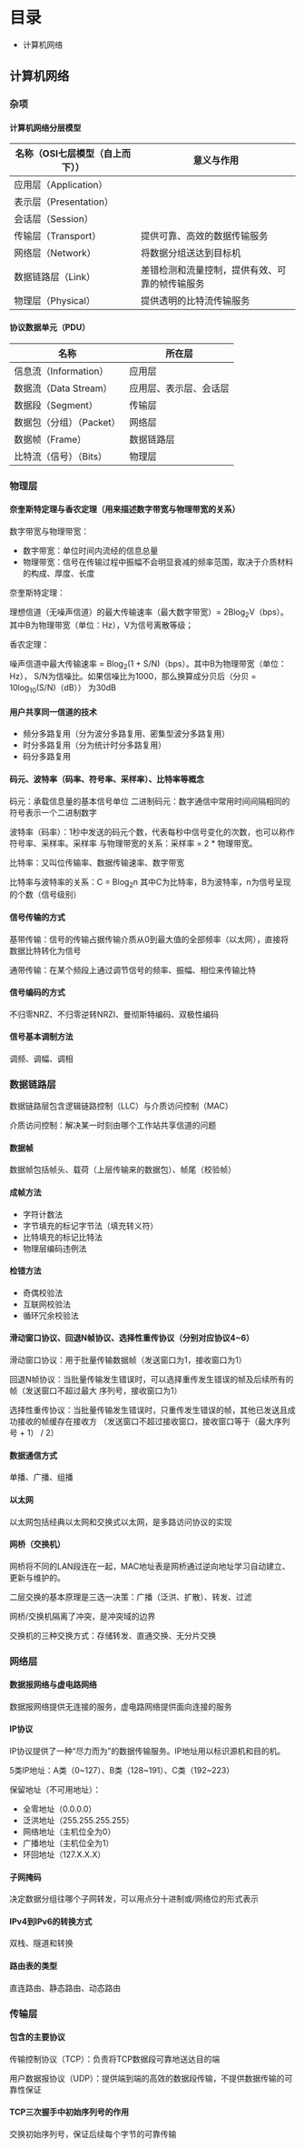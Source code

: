 # 目录

+ 计算机网络

## 计算机网络

### 杂项

#### 计算机网络分层模型

| 名称（OSI七层模型（自上而下）） | 意义与作用 |
| --- | --- |
| 应用层（Application） |  |
| 表示层（Presentation）| |
| 会话层（Session）| |
| 传输层（Transport）| 提供可靠、高效的数据传输服务 |
| 网络层（Network）| 将数据分组送达到目标机 |
| 数据链路层（Link）| 差错检测和流量控制，提供有效、可靠的帧传输服务|
| 物理层（Physical）| 提供透明的比特流传输服务 |

#### 协议数据单元（PDU）

| 名称 | 所在层 |
| --- | --- |
| 信息流（Information） | 应用层 |
| 数据流（Data Stream） | 应用层、表示层、会话层 |
| 数据段（Segment） | 传输层 |
| 数据包（分组）（Packet） | 网络层 |
| 数据帧（Frame） | 数据链路层 |
| 比特流（信号）（Bits）| 物理层 |

### 物理层

#### 奈奎斯特定理与香农定理（用来描述数字带宽与物理带宽的关系）

数字带宽与物理带宽：

+ 数字带宽：单位时间内流经的信息总量
+ 物理带宽：信号在传输过程中振幅不会明显衰减的频率范围，取决于介质材料的构成、厚度、长度

奈奎斯特定理：

理想信道（无噪声信道）的最大传输速率（最大数字带宽）= 2Blog<sub>2</sub>V（bps）。
其中B为物理带宽（单位：Hz），V为信号离散等级；

香农定理：

噪声信道中最大传输速率 = Blog<sub>2</sub>(1 + S/N)（bps）。其中B为物理带宽（单位：Hz），
S/N为信噪比。如果信噪比为1000，那么换算成分贝后（分贝 = 10log<sub>10</sub>(S/N)（dB））
为30dB

#### 用户共享同一信道的技术

+ 频分多路复用（分为波分多路复用、密集型波分多路复用）
+ 时分多路复用（分为统计时分多路复用）
+ 码分多路复用

#### 码元、波特率（码率、符号率、采样率）、比特率等概念

码元：承载信息量的基本信号单位
二进制码元：数字通信中常用时间间隔相同的符号表示一个二进制数字

波特率（码率）：1秒中发送的码元个数，代表每秒中信号变化的次数，也可以称作符号率、采样率。采样率
与物理带宽的关系：采样率 = 2 * 物理带宽。

比特率：又叫位传输率、数据传输速率、数字带宽

比特率与波特率的关系：C = Blog<sub>2</sub>n
其中C为比特率，B为波特率，n为信号呈现的个数（信号级别）

#### 信号传输的方式

基带传输：信号的传输占据传输介质从0到最大值的全部频率（以太网），直接将数据比特转化为信号

通带传输：在某个频段上通过调节信号的频率、振幅、相位来传输比特

#### 信号编码的方式

不归零NRZ、不归零逆转NRZI、曼彻斯特编码、双极性编码

#### 信号基本调制方法

调频、调幅、调相

### 数据链路层

数据链路层包含逻辑链路控制（LLC）与介质访问控制（MAC）

介质访问控制：解决某一时刻由哪个工作站共享信道的问题

#### 数据帧

数据帧包括帧头、载荷（上层传输来的数据包）、帧尾（校验帧）

#### 成帧方法

+ 字符计数法
+ 字节填充的标记字节法（填充转义符）
+ 比特填充的标记比特法
+ 物理层编码违例法

#### 检错方法

+ 奇偶校验法
+ 互联网校验法
+ 循环冗余校验法

#### 滑动窗口协议、回退N帧协议、选择性重传协议（分别对应协议4~6）

滑动窗口协议：用于批量传输数据帧（发送窗口为1，接收窗口为1）

回退N帧协议：当批量传输发生错误时，可以选择重传发生错误的帧及后续所有的帧（发送窗口不超过最大
序列号，接收窗口为1）

选择性重传协议：当批量传输发生错误时，只重传发生错误的帧，其他已发送且成功接收的帧缓存在接收方
（发送窗口不超过接收窗口，接收窗口等于（最大序列号 + 1） / 2）

#### 数据通信方式

单播、广播、组播

#### 以太网

以太网包括经典以太网和交换式以太网，是多路访问协议的实现

#### 网桥（交换机）

网桥将不同的LAN段连在一起，MAC地址表是网桥通过逆向地址学习自动建立、更新与维护的。

二层交换的基本原理是三选一决策：广播（泛洪、扩散）、转发、过滤

网桥/交换机隔离了冲突，是冲突域的边界

交换机的三种交换方式：存储转发、直通交换、无分片交换

### 网络层

#### 数据报网络与虚电路网络

数据报网络提供无连接的服务，虚电路网络提供面向连接的服务

#### IP协议

IP协议提供了一种“尽力而为”的数据传输服务。IP地址用以标识源机和目的机。

5类IP地址：A类（0\~127）、B类（128\~191）、C类（192~223）

保留地址（不可用地址）：
+ 全零地址（0.0.0.0）
+ 泛洪地址（255.255.255.255）
+ 网络地址（主机位全为0）
+ 广播地址（主机位全为1）
+ 环回地址（127.X.X.X）

#### 子网掩码

决定数据分组往哪个子网转发，可以用点分十进制或/网络位的形式表示

#### IPv4到IPv6的转换方式

双栈、隧道和转换

#### 路由表的类型

直连路由、静态路由、动态路由

### 传输层

#### 包含的主要协议

传输控制协议（TCP）：负责将TCP数据段可靠地送达目的端

用户数据报协议（UDP）：提供端到端的高效的数据段传输，不提供数据传输的可靠性保证

#### TCP三次握手中初始序列号的作用

交换初始序列号，保证后续每个字节的可靠传输
